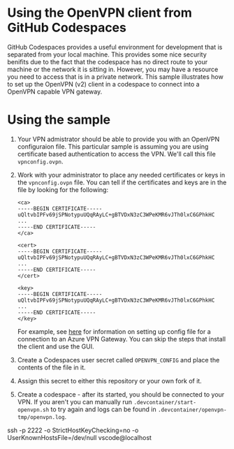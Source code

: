 # Using the OpenVPN client from GitHub Codespaces

GitHub Codespaces provides a useful environment for development that is separated from your local machine. This provides some nice security benifits due to the fact that the codespace has no direct route to your machine or the network it is sitting in. However, you may have a resource you need to access that is in a private network. This sample illustrates how to set up the OpenVPN (v2) client in a codespace to connect into a OpenVPN capable VPN gateway.

# Using the sample

1. Your VPN admistrator should be able to provide you with an OpenVPN configuraion file. This particular sample is assuming you are using certificate based authentication to access the VPN. We'll call this file `vpnconfig.ovpn`.
2. Work with your administrator to place any needed certificates or keys in the `vpnconfig.ovpn` file. You can tell if the certificates and keys are in the file by looking for the following:

    ```
    <ca>
    -----BEGIN CERTIFICATE-----
    uQltvbIPFv69jSPNotypuUQqRAyLC+gBTVDxN3zC3WPeKMR6vJTh0lxC6GPhkHC
    ...
    -----END CERTIFICATE-----
    </ca>

    <cert>
    -----BEGIN CERTIFICATE-----
    uQltvbIPFv69jSPNotypuUQqRAyLC+gBTVDxN3zC3WPeKMR6vJTh0lxC6GPhkHC
    ...
    -----END CERTIFICATE-----
    </cert>

    <key>
    -----BEGIN CERTIFICATE-----
    uQltvbIPFv69jSPNotypuUQqRAyLC+gBTVDxN3zC3WPeKMR6vJTh0lxC6GPhkHC
    ...
    -----END CERTIFICATE-----
    </key>

    ```
    
    For example, see [here](https://docs.microsoft.com/en-us/azure/vpn-gateway/vpn-gateway-howto-openvpn-clients#linux) for information on setting up config file for a connection to an Azure VPN Gateway. You can skip the steps that install the client and use the GUI.
3. Create a Codespaces user secret called `OPENVPN_CONFIG` and place the contents of the file in it.
4. Assign this secret to either this repository or your own fork of it.
5. Create a codespace - after its started, you should be connected to your VPN. If you aren't you can manually run `.devcontainer/start-openvpn.sh` to try again and logs can be found in `.devcontainer/openvpn-tmp/openvpn.log`.

ssh -p 2222 -o StrictHostKeyChecking=no -o UserKnownHostsFile=/dev/null vscode@localhost